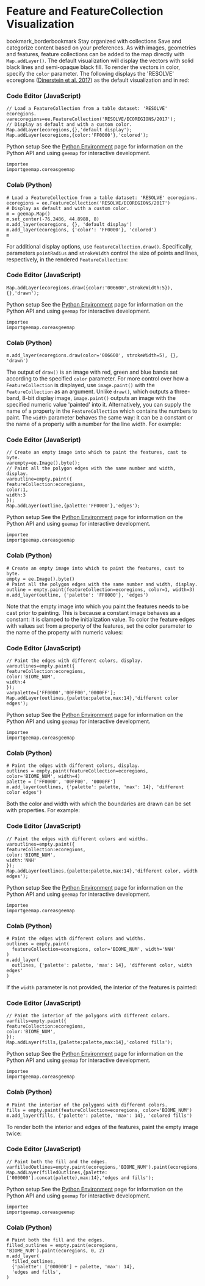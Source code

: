  
#  Feature and FeatureCollection Visualization 
bookmark_borderbookmark Stay organized with collections  Save and categorize content based on your preferences. 
As with images, geometries and features, feature collections can be added to the map directly with `Map.addLayer()`. The default visualization will display the vectors with solid black lines and semi-opaque black fill. To render the vectors in color, specify the `color` parameter. The following displays the 'RESOLVE' ecoregions ([Dinerstein et al. 2017](https://academic.oup.com/bioscience/article/67/6/534/3102935)) as the default visualization and in red:
### Code Editor (JavaScript)
```
// Load a FeatureCollection from a table dataset: 'RESOLVE' ecoregions.
varecoregions=ee.FeatureCollection('RESOLVE/ECOREGIONS/2017');
// Display as default and with a custom color.
Map.addLayer(ecoregions,{},'default display');
Map.addLayer(ecoregions,{color:'FF0000'},'colored');
```
Python setup
See the [ Python Environment](https://developers.google.com/earth-engine/guides/python_install) page for information on the Python API and using `geemap` for interactive development.
```
importee
importgeemap.coreasgeemap
```

### Colab (Python)
```
# Load a FeatureCollection from a table dataset: 'RESOLVE' ecoregions.
ecoregions = ee.FeatureCollection('RESOLVE/ECOREGIONS/2017')
# Display as default and with a custom color.
m = geemap.Map()
m.set_center(-76.2486, 44.8988, 8)
m.add_layer(ecoregions, {}, 'default display')
m.add_layer(ecoregions, {'color': 'FF0000'}, 'colored')
m
```

For additional display options, use `featureCollection.draw()`. Specifically, parameters `pointRadius` and `strokeWidth` control the size of points and lines, respectively, in the rendered `FeatureCollection`:
### Code Editor (JavaScript)
```
Map.addLayer(ecoregions.draw({color:'006600',strokeWidth:5}),{},'drawn');
```
Python setup
See the [ Python Environment](https://developers.google.com/earth-engine/guides/python_install) page for information on the Python API and using `geemap` for interactive development.
```
importee
importgeemap.coreasgeemap
```

### Colab (Python)
```
m.add_layer(ecoregions.draw(color='006600', strokeWidth=5), {}, 'drawn')
```

The output of `draw()` is an image with red, green and blue bands set according to the specified `color` parameter.
For more control over how a `FeatureCollection` is displayed, use `image.paint()` with the `FeatureCollection` as an argument. Unlike `draw()`, which outputs a three-band, 8-bit display image, `image.paint()` outputs an image with the specified numeric value 'painted' into it. Alternatively, you can supply the name of a property in the `FeatureCollection` which contains the numbers to paint. The `width` parameter behaves the same way: it can be a constant or the name of a property with a number for the line width. For example:
### Code Editor (JavaScript)
```
// Create an empty image into which to paint the features, cast to byte.
varempty=ee.Image().byte();
// Paint all the polygon edges with the same number and width, display.
varoutline=empty.paint({
featureCollection:ecoregions,
color:1,
width:3
});
Map.addLayer(outline,{palette:'FF0000'},'edges');
```
Python setup
See the [ Python Environment](https://developers.google.com/earth-engine/guides/python_install) page for information on the Python API and using `geemap` for interactive development.
```
importee
importgeemap.coreasgeemap
```

### Colab (Python)
```
# Create an empty image into which to paint the features, cast to byte.
empty = ee.Image().byte()
# Paint all the polygon edges with the same number and width, display.
outline = empty.paint(featureCollection=ecoregions, color=1, width=3)
m.add_layer(outline, {'palette': 'FF0000'}, 'edges')
```

Note that the empty image into which you paint the features needs to be cast prior to painting. This is because a constant image behaves as a constant: it is clamped to the initialization value. To color the feature edges with values set from a property of the features, set the color parameter to the name of the property with numeric values:
### Code Editor (JavaScript)
```
// Paint the edges with different colors, display.
varoutlines=empty.paint({
featureCollection:ecoregions,
color:'BIOME_NUM',
width:4
});
varpalette=['FF0000','00FF00','0000FF'];
Map.addLayer(outlines,{palette:palette,max:14},'different color edges');
```
Python setup
See the [ Python Environment](https://developers.google.com/earth-engine/guides/python_install) page for information on the Python API and using `geemap` for interactive development.
```
importee
importgeemap.coreasgeemap
```

### Colab (Python)
```
# Paint the edges with different colors, display.
outlines = empty.paint(featureCollection=ecoregions, color='BIOME_NUM', width=4)
palette = ['FF0000', '00FF00', '0000FF']
m.add_layer(outlines, {'palette': palette, 'max': 14}, 'different color edges')
```

Both the color and width with which the boundaries are drawn can be set with properties. For example:
### Code Editor (JavaScript)
```
// Paint the edges with different colors and widths.
varoutlines=empty.paint({
featureCollection:ecoregions,
color:'BIOME_NUM',
width:'NNH'
});
Map.addLayer(outlines,{palette:palette,max:14},'different color, width edges');
```
Python setup
See the [ Python Environment](https://developers.google.com/earth-engine/guides/python_install) page for information on the Python API and using `geemap` for interactive development.
```
importee
importgeemap.coreasgeemap
```

### Colab (Python)
```
# Paint the edges with different colors and widths.
outlines = empty.paint(
  featureCollection=ecoregions, color='BIOME_NUM', width='NNH'
)
m.add_layer(
  outlines, {'palette': palette, 'max': 14}, 'different color, width edges'
)
```

If the `width` parameter is not provided, the interior of the features is painted:
### Code Editor (JavaScript)
```
// Paint the interior of the polygons with different colors.
varfills=empty.paint({
featureCollection:ecoregions,
color:'BIOME_NUM',
});
Map.addLayer(fills,{palette:palette,max:14},'colored fills');
```
Python setup
See the [ Python Environment](https://developers.google.com/earth-engine/guides/python_install) page for information on the Python API and using `geemap` for interactive development.
```
importee
importgeemap.coreasgeemap
```

### Colab (Python)
```
# Paint the interior of the polygons with different colors.
fills = empty.paint(featureCollection=ecoregions, color='BIOME_NUM')
m.add_layer(fills, {'palette': palette, 'max': 14}, 'colored fills')
```

To render both the interior and edges of the features, paint the empty image twice:
### Code Editor (JavaScript)
```
// Paint both the fill and the edges.
varfilledOutlines=empty.paint(ecoregions,'BIOME_NUM').paint(ecoregions,0,2);
Map.addLayer(filledOutlines,{palette:['000000'].concat(palette),max:14},'edges and fills');
```
Python setup
See the [ Python Environment](https://developers.google.com/earth-engine/guides/python_install) page for information on the Python API and using `geemap` for interactive development.
```
importee
importgeemap.coreasgeemap
```

### Colab (Python)
```
# Paint both the fill and the edges.
filled_outlines = empty.paint(ecoregions, 'BIOME_NUM').paint(ecoregions, 0, 2)
m.add_layer(
  filled_outlines,
  {'palette': ['000000'] + palette, 'max': 14},
  'edges and fills',
)
```

